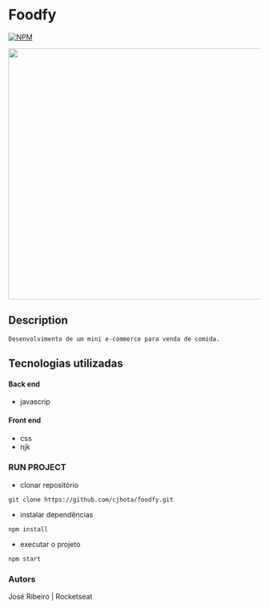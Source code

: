 # Foodfy
[![NPM](https://img.shields.io/npm/l/react)](https://github.com/cjhota/foodfy/blob/main/LICENSE) 

<div align="center">
<img src="https://user-images.githubusercontent.com/87287868/128260149-9e617660-fbfc-4061-ad20-8beb924626c8.jpg" width="900px" height="500px" />
 </div>
 
## Description

`
  Desenvolvimento de um mini e-commerce para venda de comida.
`

## Tecnologias utilizadas
#### Back end
- javascrip

#### Front end
- css
- njk

### RUN PROJECT

- clonar repositório
```
git clone https://github.com/cjhota/foodfy.git
```
- instalar dependências
 ```
npm install
```
- executar o projeto
```
npm start
```


### Autors

José Ribeiro | Rocketseat
<!-- 
https://www.linkedin.com/in/josekcarlho
https://www.linkedin.com/school/rocketseat/
 -->
